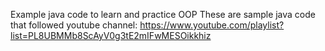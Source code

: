Example java code to learn and practice OOP
These are sample java code that followed youtube channel: https://www.youtube.com/playlist?list=PL8UBMMb8ScAyV0g3tE2mIFwMESOikkhiz
